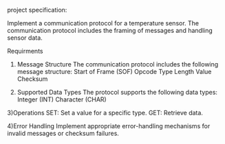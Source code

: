 project specification:

 Implement a communication protocol for a temperature sensor.
 The communication protocol includes the framing of messages and handling sensor data.


Requirments 
1)  Message Structure
The communication protocol includes the following message structure:
Start of Frame (SOF)
Opcode
Type
Length
Value
Checksum

2) Supported Data Types
The protocol supports the following data types:
 Integer (INT)
 Character (CHAR)

3)Operations
SET: Set a value for a specific type.
GET: Retrieve data.

4)Error Handling
Implement appropriate error-handling mechanisms for invalid messages or checksum failures.

